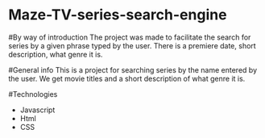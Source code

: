 # Maze-TV-series-search-engine

#By way of introduction
The project was made to facilitate the search for series by a given phrase typed by the user. There is a premiere date, short description, what genre it is.

#General info
This is a project for searching series by the name entered by the user. We get movie titles and a short description of what genre it is.

#Technologies
- Javascript
- Html
- CSS


